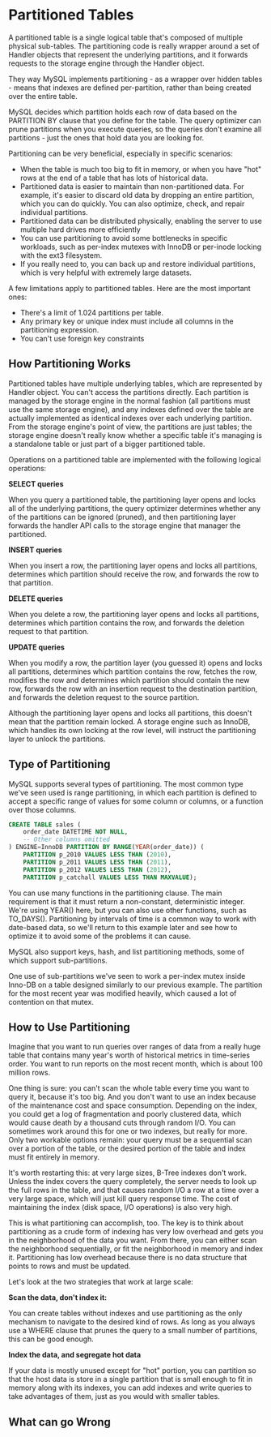 # Partitioned Tables

A partitioned table is a single logical table that's composed of multiple physical sub-tables. The partitioning code is really wrapper around a set of Handler objects that represent the underlying partitions, and it forwards requests to the storage engine through the Handler object.

They way MySQL implements partitioning - as a wrapper over hidden tables - means that indexes are defined per-partition, rather than being created over the entire table.

MySQL decides which partition holds each row of data based on the PARTITION BY clause that you define for the table. The query optimizer can prune partitions when you execute queries, so the queries don't examine all partitions - just the ones that hold data you are looking for.

Partitioning can be very beneficial, especially in specific scenarios:

- When the table is much too big to fit in memory, or when you have "hot" rows at the end of a table that has lots of historical data. 
- Partitioned data is easier to maintain than non-partitioned data. For example, it's easier to discard old data by dropping an entire partition, which you can do quickly. You can also optimize, check, and repair individual partitions.
- Partitioned data can be distributed physically, enabling the server to use multiple hard drives more efficiently
- You can use partitioning to avoid some bottlenecks in specific workloads, such as per-index mutexes with InnoDB or per-inode locking with the ext3 filesystem.
- If you really need to, you can back up and restore individual partitions, which is very helpful with extremely large datasets.

A few limitations apply to partitioned tables. Here are the most important ones:

- There's a limit of 1.024 partitions per table.
- Any primary key or unique index must include all columns in the partitioning expression.
- You can't use foreign key constraints

## How Partitioning Works

Partitioned tables have multiple underlying tables, which are represented by Handler object. You can't access the partitions directly. Each partition is managed by the storage engine in the normal fashion (all partitions must use the same storage engine), and any indexes defined over the table are actually implemented as identical indexes over each underlying partition. From the storage engine's point of view, the partitions are just tables; the storage engine doesn't really know whether a specific table it's managing is a standalone table or just part of a bigger partitioned table.

Operations on a partitioned table are implemented with the following logical operations:

**SELECT queries**

When you query a partitioned table, the partitioning layer opens and locks all of the underlying partitions, the query optimizer determines whether any of the partitions can be ignored (pruned), and then partitioning layer forwards the handler API calls to the storage engine that manager the partitioned. 

**INSERT queries**

When you insert a row, the partitioning layer opens and locks all partitions, determines which partition should receive the row, and forwards the row to that partition.

**DELETE queries**

When you delete a row, the partitioning layer opens and locks all partitions, determines which partition contains the row, and forwards the deletion request to that partition.

**UPDATE queries**

When you modify a row, the partition layer (you guessed it) opens and locks all partitions, determines which partition contains the row, fetches the row, modifies the row and determines which partition should contain the new row, forwards the row with an insertion request to the destination partition, and forwards the deletion request to the source partition. 

Although the partitioning layer opens and locks all partitions, this doesn't mean that the partition remain locked. A storage engine such as InnoDB, which handles its own locking at the row level, will instruct the partitioning layer to unlock the partitions.

## Type of Partitioning

MySQL supports several types of partitioning. The most common type we've seen used is range partitioning, in which each partition is defined to accept a specific range of values for some column or columns, or a function over those columns.

```sql
CREATE TABLE sales (
    order_date DATETIME NOT NULL,
    -- Other columns omitted
) ENGINE=InnoDB PARTITION BY RANGE(YEAR(order_date)) (
    PARTITION p_2010 VALUES LESS THAN (2010),
    PARTITION p_2011 VALUES LESS THAN (2011),
    PARTITION p_2012 VALUES LESS THAN (2012),
    PARTITION p_catchall VALUES LESS THAN MAXVALUE);
```

You can use many functions in the partitioning clause. The main requirement is that it must return a non-constant, deterministic integer. We're using YEAR() here, but you can also use other functions, such as TO_DAYS(). Partitioning by intervals of time is a common way to work with date-based data, so we'll return to this example later and see how to optimize it to avoid some of the problems it can cause.

MySQL also support keys, hash, and list partitioning methods, some of which support sub-partitions.

One use of sub-partitions we've seen to work a per-index mutex inside Inno-DB on a table designed similarly to our previous example. The partition for the most recent year was modified heavily, which caused a lot of contention on that mutex.

## How to Use Partitioning

Imagine that you want to run queries over ranges of data from a really huge table that contains many year's worth of historical metrics in time-series order. You want to run reports on the most recent month, which is about 100 million rows.

One thing is sure: you can't scan the whole table every time you want to query it, because it's too big. And you don't want to use an index because of the maintenance cost and space consumption. Depending on the index, you could get a log of fragmentation and poorly clustered data, which would cause death by a thousand cuts through random I/O. You can sometimes work around this for one or two indexes, but really for more. Only two workable options remain: your query must be a sequential scan over a portion of the table, or the desired portion of the table and index must fit entirely in memory.

It's worth restarting this: at very large sizes, B-Tree indexes don't work. Unless the index covers the query completely, the server needs to look up the full rows in the table, and that causes random I/O a row at a time over a very large space, which will just kill query response time. The cost of maintaining the index (disk space, I/O operations) is also very high.

This is what partitioning can accomplish, too. The key is to think about partitioning as a crude form of indexing has very low overhead and gets you in the neighborhood of the data you want. From there, you can either scan the neighborhood sequentially, or fit the neighborhood in memory and index it. Partitioning has low overhead because there is no data structure that points to rows and must be updated. 

Let's look at the two strategies that work at large scale:

**Scan the data, don't index it:**

You can create tables without indexes and use partitioning as the only mechanism to navigate to the desired kind of rows. As long as you always use a WHERE clause that prunes the query to a small number of partitions, this can be good enough.

**Index the data, and segregate hot data**

If your data is mostly unused except for "hot" portion, you can partition so that the host data is store in a single partition that is small enough to fit in memory along with its indexes, you can add indexes and write queries to take advantages of them, just as you would with smaller tables.

## What can go Wrong